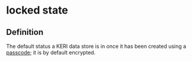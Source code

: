 # locked state
## Definition

The default status a KERI data store is in once it has been created using a [passcode](passcode); it is by default encrypted.